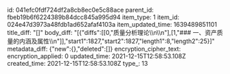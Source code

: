 id: 041efc0fdf724df2a8cb8ec0e5c88ace
parent_id: fbeb19b6f6224389b84dcc845a995d94
item_type: 1
item_id: 024e47d3973a48fdb1ad652afaf4103a
item_updated_time: 1639489851101
title_diff: "[]"
body_diff: "[{\"diffs\":[[0,\"质量分析理论\\\n\\\n\"],[1,\"### 一、资产质量的内涵及属性\\\n\"]],\"start1\":1827,\"start2\":1827,\"length1\":8,\"length2\":25}]"
metadata_diff: {"new":{},"deleted":[]}
encryption_cipher_text: 
encryption_applied: 0
updated_time: 2021-12-15T12:58:53.108Z
created_time: 2021-12-15T12:58:53.108Z
type_: 13